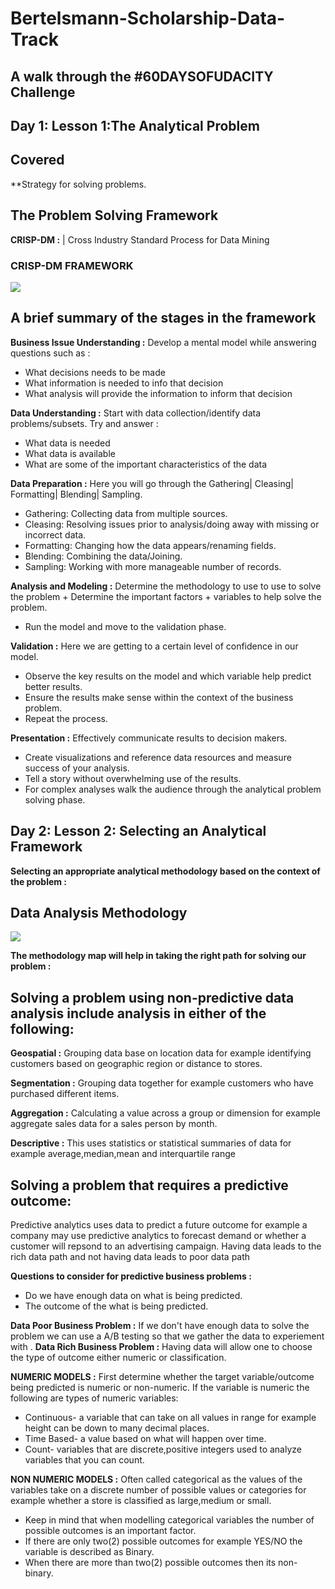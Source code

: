 # Bertelsmann-Scholarship-Data-Track

## A walk through the #60DAYSOFUDACITY Challenge

## Day 1: Lesson 1:The Analytical Problem

## Covered
**Strategy for solving problems.

## The Problem Solving Framework
**CRISP-DM :** | Cross Industry Standard Process for Data Mining

### CRISP-DM FRAMEWORK

<image src="crisp-dm-framework.png" />

## A brief summary of the stages in the framework
**Business Issue Understanding :** Develop a mental model while answering questions such as :
  * What decisions needs to be made
  * What information is needed to info that decision
  * What analysis will provide the information to inform that decision
  
**Data Understanding :** Start with data collection/identify data problems/subsets. Try and answer :
  * What data is needed
  * What data is available
  * What are some of the important characteristics of the data
  
**Data Preparation :** Here you will go through the Gathering| Cleasing| Formatting| Blending| Sampling.
  * Gathering: Collecting data from multiple sources.
  * Cleasing: Resolving issues prior to analysis/doing away with missing or incorrect data.
  * Formatting: Changing how the data appears/renaming fields.
  * Blending: Combining the data/Joining.
  * Sampling: Working with more manageable number of records.
   
**Analysis and Modeling :** Determine the methodology to use to use to solve the problem + Determine the important factors + variables to help solve the problem.
  * Run the model and move to the validation phase.
  
**Validation :** Here we are getting to a certain level of confidence in our model.
  * Observe the key results on the model and which variable help predict better results.
  * Ensure the results make sense within the context of the business problem.
  * Repeat the process.

**Presentation :** Effectively communicate results to decision makers.
  * Create visualizations and reference data resources and measure success of your analysis.
  * Tell a story without overwhelming use of the results.
  * For complex analyses walk the audience through the analytical problem solving phase.

## Day 2: Lesson 2: Selecting an Analytical Framework

**Selecting an appropriate analytical methodology based on the context of the problem :**
  
## Data Analysis Methodology

<image src="meth_map.png"/>

**The methodology map will help in taking the right path for solving our problem :**
## Solving a problem using non-predictive data analysis include analysis in either of the following:
**Geospatial :** Grouping data base on location data for example identifying customers based on geographic region or distance to stores.

**Segmentation :** Grouping data together for example customers who have purchased different items.

**Aggregation :** Calculating a value across a group or dimension for example aggregate sales data for a sales person by month.

**Descriptive :** This uses statistics or statistical summaries of data for example average,median,mean and interquartile range

## Solving a problem that requires a predictive outcome:
Predictive analytics uses data to predict a future outcome for example a company may use predictive analytics to forecast demand or whether a customer will repsond to an advertising campaign.
Having data leads to the rich data path and not having data leads to poor data path

**Questions to consider for predictive business problems :** 
  * Do we have enough data on what is being predicted.
  * The outcome of the what is being predicted.
  
**Data Poor Business Problem :** If we don't have enough data to solve the problem we can use a A/B testing so that we gather the data to experiement with .
**Data Rich Business Problem :** Having data will allow one to choose the type of outcome either numeric or classification.

**NUMERIC MODELS :** First determine whether the target variable/outcome being predicted is numeric or non-numeric. If the variable is numeric the following are types of numeric variables:
  * Continuous- a variable that can take on all values in range for example height can be down to many decimal places.
  * Time Based- a value based on what will happen over time.
  * Count- variables that are discrete,positive integers used to analyze variables that you can count.

**NON NUMERIC MODELS :** Often called categorical as the values of the variables take on a discrete number of possible values or categories for example whether a store is classified as large,medium or small.
  * Keep in mind that when modelling categorical variables the number of possible outcomes is an important factor.
  * If there are only two(2) possible outcomes for example YES/NO the variable is described as Binary.
  * When there are more than two(2) possible outcomes then its non-binary.
  
    
  
  
